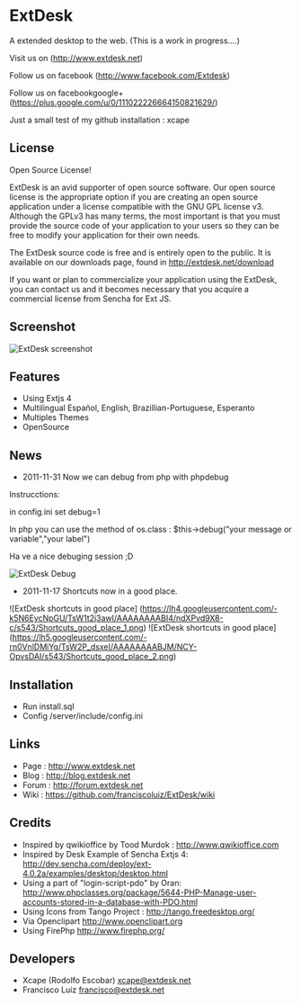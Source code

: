 ExtDesk
=============

A extended desktop to the web. (This is a work in progress....)

Visit us on (http://www.extdesk.net)

Follow us on facebook (http://www.facebook.com/Extdesk)

Follow us on facebookgoogle+ (https://plus.google.com/u/0/111022226664150821629/)

Just a small test of my github installation : xcape 

License
------------
Open Source License!

ExtDesk is an avid supporter of open source software. Our open source license is the appropriate option if you are creating an open source application under a license compatible with the GNU GPL license v3. Although the GPLv3 has many terms, the most important is that you must provide the source code of your application to your users so they can be free to modify your application for their own needs.

The ExtDesk source code is free and is entirely open to the public. It is available on our downloads page, found in http://extdesk.net/download

If you want or plan to commercialize your application using the ExtDesk, you can contact us and it becomes necessary that you acquire a commercial license from Sencha for Ext JS.

Screenshot
------------

![ExtDesk screenshot](https://lh3.googleusercontent.com/-zprst-KhHHk/Tnl5IB499qI/AAAAAAAABGM/pS9KeLe79sg/screenshot.png)

Features
------------
* Using Extjs 4
* Multilingual Español, English, Brazillian-Portuguese, Esperanto
* Multiples Themes
* OpenSource

News
------------
* 2011-11-31 Now we can debug from php with phpdebug

Instrucctions:

in config.ini set debug=1

In php you can use the method of os.class : $this->debug("your message or variable","your label")

Ha ve a nice debuging session ;D

![ExtDesk Debug ](https://lh6.googleusercontent.com/-2j4JQRqmr_I/TtagAjGh3xI/AAAAAAAABJc/2pbMHhebE9E/s618/debug.png)

* 2011-11-17 Shortcuts now in a good place.

![ExtDesk shortcuts in good place] (https://lh4.googleusercontent.com/-k5N6EycNpGU/TsW1t2j3awI/AAAAAAAABI4/ndXPvd9X8-c/s543/Shortcuts_good_place_1.png)
![ExtDesk shortcuts in good place] (https://lh5.googleusercontent.com/-rn0VnlDMiYg/TsW2P_dsxeI/AAAAAAAABJM/NCY-OpvsDAI/s543/Shortcuts_good_place_2.png)

Installation
-------------
* Run install.sql
* Config /server/include/config.ini

Links
-------------
* Page  : <http://www.extdesk.net>
* Blog  : <http://blog.extdesk.net>
* Forum : <http://forum.extdesk.net>
* Wiki  : <https://github.com/franciscoluiz/ExtDesk/wiki>


Credits
-------------
* Inspired by qwikioffice by Tood Murdok : <http://www.qwikioffice.com>
* Inspired by Desk Example of Sencha Extjs 4: <http://dev.sencha.com/deploy/ext-4.0.2a/examples/desktop/desktop.html>
* Using a part of "login-script-pdo" by Oran: <http://www.phpclasses.org/package/5644-PHP-Manage-user-accounts-stored-in-a-database-with-PDO.html>
* Using Icons from Tango Project : <http://tango.freedesktop.org/> 
* Via Openclipart <http://www.openclipart.org>
* Using FirePhp <http://www.firephp.org/>

Developers
-------------
* Xcape (Rodolfo Escobar) xcape@extdesk.net
* Francisco Luiz francisco@extdesk.net

